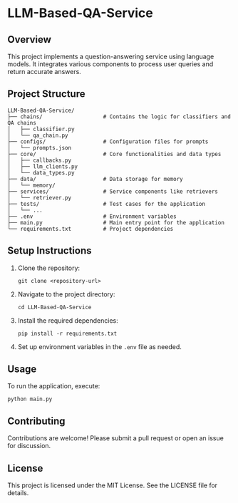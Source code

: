 # LLM-Based-QA-Service

## Overview
This project implements a question-answering service using language models. It integrates various components to process user queries and return accurate answers.

## Project Structure
```
LLM-Based-QA-Service/
├── chains/                   # Contains the logic for classifiers and QA chains
│   ├── classifier.py
│   └── qa_chain.py
├── configs/                  # Configuration files for prompts
│   └── prompts.json
├── core/                     # Core functionalities and data types
│   ├── callbacks.py
│   ├── llm_clients.py
│   └── data_types.py
├── data/                     # Data storage for memory
│   └── memory/
├── services/                 # Service components like retrievers
│   └── retriever.py
├── tests/                    # Test cases for the application
│   └── ...
├── .env                      # Environment variables
├── main.py                   # Main entry point for the application
└── requirements.txt          # Project dependencies
```

## Setup Instructions
1. Clone the repository:
   ```
   git clone <repository-url>
   ```
2. Navigate to the project directory:
   ```
   cd LLM-Based-QA-Service
   ```
3. Install the required dependencies:
   ```
   pip install -r requirements.txt
   ```
4. Set up environment variables in the `.env` file as needed.

## Usage
To run the application, execute:
```
python main.py
```

## Contributing
Contributions are welcome! Please submit a pull request or open an issue for discussion.

## License
This project is licensed under the MIT License. See the LICENSE file for details.